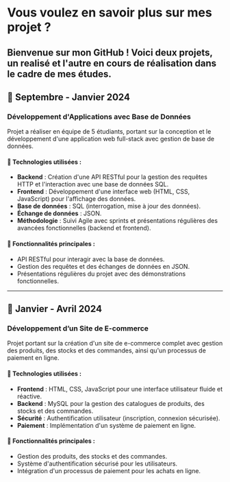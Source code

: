 # Vous voulez en savoir plus sur mes projet ?

Bienvenue sur mon GitHub ! Voici deux projets, un realisé et l'autre en cours de réalisation dans le cadre de mes études.
---

## 📅 Septembre - Janvier 2024  
### **Développement d'Applications avec Base de Données**  
Projet a réaliser en équipe de 5 étudiants, portant sur la conception et le développement d'une application web full-stack avec gestion de base de données.

#### 🔧 **Technologies utilisées :**
- **Backend** : Création d'une API RESTful pour la gestion des requêtes HTTP et l'interaction avec une base de données SQL.
- **Frontend** : Développement d'une interface web (HTML, CSS, JavaScript) pour l'affichage des données.
- **Base de données** : SQL (interrogation, mise à jour des données).
- **Échange de données** : JSON.
- **Méthodologie** : Suivi Agile avec sprints et présentations régulières des avancées fonctionnelles (backend et frontend).

#### 🎯 **Fonctionnalités principales :**
- API RESTful pour interagir avec la base de données.
- Gestion des requêtes et des échanges de données en JSON.
- Présentations régulières du projet avec des démonstrations fonctionnelles.

---

## 📅 Janvier - Avril 2024  
### **Développement d’un Site de E-commerce**  
Projet portant sur la création d'un site de e-commerce complet avec gestion des produits, des stocks et des commandes, ainsi qu'un processus de paiement en ligne.

#### 🔧 **Technologies utilisées :**
- **Frontend** : HTML, CSS, JavaScript pour une interface utilisateur fluide et réactive.
- **Backend** : MySQL pour la gestion des catalogues de produits, des stocks et des commandes.
- **Sécurité** : Authentification utilisateur (inscription, connexion sécurisée).
- **Paiement** : Implémentation d'un système de paiement en ligne.

#### 🎯 **Fonctionnalités principales :**
- Gestion des produits, des stocks et des commandes.
- Système d'authentification sécurisé pour les utilisateurs.
- Intégration d'un processus de paiement pour les achats en ligne.
